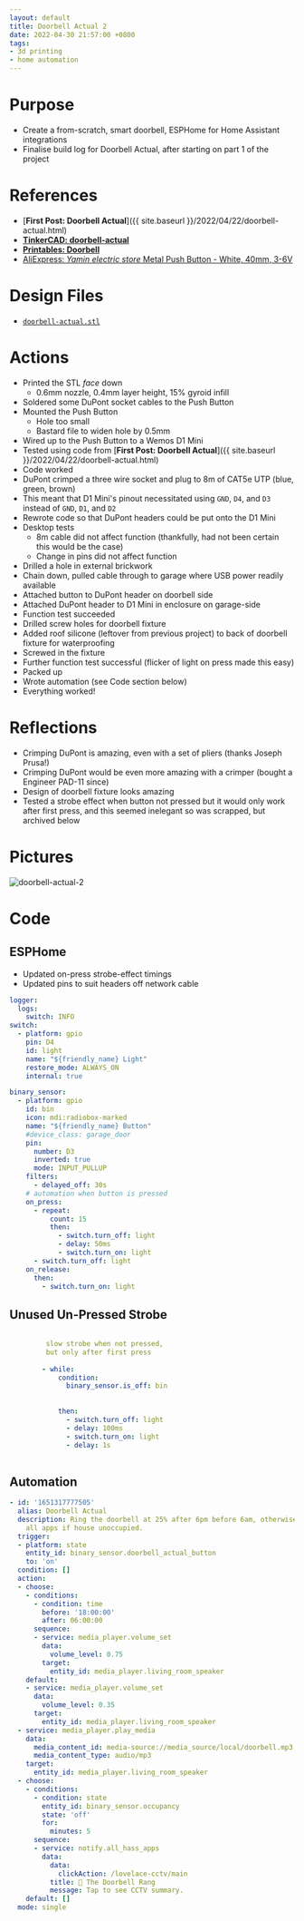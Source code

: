 ```yaml
---
layout: default
title: Doorbell Actual 2
date: 2022-04-30 21:57:00 +0800
tags:
- 3d printing
- home automation
---
```


# Purpose
- Create a from-scratch, smart doorbell, ESPHome for Home Assistant integrations
- Finalise build log for Doorbell Actual, after starting on part 1 of the project

# References
- [**First Post: Doorbell Actual**]({{ site.baseurl }}/2022/04/22/doorbell-actual.html)
- [**TinkerCAD: doorbell-actual**](https://www.tinkercad.com/things/5F97d7ne5wT)
- [**Printables: Doorbell**](https://www.printables.com/model/184592-doorbell)
- [AliExpress: *Yamin electric store* Metal Push Button - White, 40mm, 3-6V](https://www.aliexpress.com/item/4000310874353.html?spm=a2g0o.order_list.0.0.6ef01802MIGp6L)

# Design Files
- [`doorbell-actual.stl`](https://github.com/andre-abadi/andre-abadi.github.io/blob/master/assets/stl/2022-04-30-doorbell-actual.stl)

# Actions
- Printed the STL *face* down
  - 0.6mm nozzle, 0.4mm layer height, 15% gyroid infill
- Soldered some DuPont socket cables to the Push Button
- Mounted the Push Button
  - Hole too small
  - Bastard file to widen hole by 0.5mm
- Wired up to the Push Button to a Wemos D1 Mini
- Tested using code from [**First Post: Doorbell Actual**]({{ site.baseurl }}/2022/04/22/doorbell-actual.html)
- Code worked
- DuPont crimped a three wire socket and plug to 8m of CAT5e UTP (blue, green, brown)
- This meant that D1 Mini's pinout necessitated using `GND`, `D4`, and `D3` instead of `GND`, `D1`, and `D2`
- Rewrote code so that DuPont headers could be put onto the D1 Mini
- Desktop tests
  - 8m cable did not affect function (thankfully, had not been certain this would be the case)
  - Change in pins did not affect function
- Drilled a hole in external brickwork
- Chain down, pulled cable through to garage where USB power readily available
- Attached button to DuPont header on doorbell side
- Attached DuPont header to D1 Mini in enclosure on garage-side
- Function test succeeded
- Drilled screw holes for doorbell fixture
- Added roof silicone (leftover from previous project) to back of doorbell fixture for waterproofing
- Screwed in the fixture
- Further function test successful (flicker of light on press made this easy)
- Packed up
- Wrote automation (see Code section below)
- Everything worked!

# Reflections
- Crimping DuPont is amazing, even with a set of pliers (thanks Joseph Prusa!)
- Crimping DuPont would be even more amazing with a crimper (bought a Engineer PAD-11 since)
- Design of doorbell fixture looks amazing
- Tested a strobe effect when button not pressed but it would only work after first press, and this seemed inelegant so was scrapped, but archived below


# Pictures
![doorbell-actual-2](/assets/img/279463964_726958922077418_3741837197563331713_n.jpg)

# Code

## ESPHome
- Updated on-press strobe-effect timings
- Updated pins to suit headers off network cable

```yaml
logger:
  logs:
    switch: INFO
switch:
  - platform: gpio
    pin: D4
    id: light
    name: "${friendly_name} Light"
    restore_mode: ALWAYS_ON
    internal: true

binary_sensor:
  - platform: gpio
    id: bin
    icon: mdi:radiobox-marked
    name: "${friendly_name} Button"
    #device_class: garage_door
    pin:
      number: D3
      inverted: true
      mode: INPUT_PULLUP
    filters:
      - delayed_off: 30s
    # automation when button is pressed
    on_press:
      - repeat:
          count: 15
          then:
            - switch.turn_off: light
            - delay: 50ms
            - switch.turn_on: light
      - switch.turn_off: light
    on_release:
      then:
        - switch.turn_on: light
```

## Unused Un-Pressed Strobe
```yaml
        
         slow strobe when not pressed,
         but only after first press
        
        - while:
            condition:
              binary_sensor.is_off: bin
            
            
            then:
              - switch.turn_off: light
              - delay: 100ms
              - switch.turn_on: light
              - delay: 1s
              
```

## Automation
```yaml
- id: '1651317777505'
  alias: Doorbell Actual
  description: Ring the doorbell at 25% after 6pm before 6am, otherwise 75%. Notify
    all apps if house unoccupied.
  trigger:
  - platform: state
    entity_id: binary_sensor.doorbell_actual_button
    to: 'on'
  condition: []
  action:
  - choose:
    - conditions:
      - condition: time
        before: '18:00:00'
        after: 06:00:00
      sequence:
      - service: media_player.volume_set
        data:
          volume_level: 0.75
        target:
          entity_id: media_player.living_room_speaker
    default:
    - service: media_player.volume_set
      data:
        volume_level: 0.35
      target:
        entity_id: media_player.living_room_speaker
  - service: media_player.play_media
    data:
      media_content_id: media-source://media_source/local/doorbell.mp3
      media_content_type: audio/mp3
    target:
      entity_id: media_player.living_room_speaker
  - choose:
    - conditions:
      - condition: state
        entity_id: binary_sensor.occupancy
        state: 'off'
        for:
          minutes: 5
      sequence:
      - service: notify.all_hass_apps
        data:
          data:
            clickAction: /lovelace-cctv/main
          title: 🔔 The Doorbell Rang
          message: Tap to see CCTV summary.
    default: []
  mode: single

```